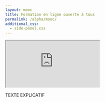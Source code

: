 ```yaml
---
layout: mooc
title: Formation en ligne ouverte à tous
permalink: /alpha/mooc/
additional_css:
  - side-panel.css
---
```


<div class="mooc-iframe-container">
  <iframe src="https://www.dailymotion.com/embed/video/x6xkiku" allowfullscreen allow="autoplay" class="videomooc"></iframe>
</div>

TEXTE EXPLICATIF
